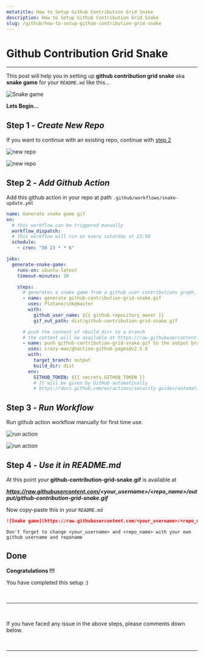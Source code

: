 ```yaml
---
metatitle: How to Setup Github Contribution Grid Snake
description: How to Setup Github Contribution Grid Snake
slug: /github/how-to-setup-github-contribution-grid-snake
---
```


# Github Contribution Grid Snake

---

This post will help you in setting up **github contribution grid snake** aka **snake game** for your `README.md` like this...

![Snake game](https://raw.githubusercontent.com/harshraj8843/harshraj8843/output/github-contribution-grid-snake.gif)

**Lets Begin...**

## Step 1 - _Create New Repo_

If you want to continue with an existing repo, continue with [step 2](/github/how-to-setup-github-contribution-grid-snake#step-2---add-github-action)

![new repo](./images/1.png)

![new repo](./images/2.png)

## Step 2 - _Add Github Action_

Add this github action in your repo at path `.github/workflows/snake-update.yml`

```yml title=.github/workflows/snake-update.yml lineNumbers
name: Generate snake game gif
on:
  # this workflow can be triggered manually
  workflow_dispatch:
  # this workflow will run on every saturday at 23:50
  schedule:
    - cron: "50 23 * * 6"

jobs:
  generate-snake-game:
    runs-on: ubuntu-latest
    timeout-minutes: 10

    steps:
      # generates a snake game from a github user contributions graph, output a gif animation at <gif_out_path>
      - name: generate github-contribution-grid-snake.gif
        uses: Platane/snk@master
        with:
          github_user_name: ${{ github.repository_owner }}
          gif_out_path: dist/github-contribution-grid-snake.gif

      # push the content of <build_dir> to a branch
      # the content will be available at https://raw.githubusercontent.com/<github_user>/<repository>/<target_branch>/<file> , or as github page
      - name: push github-contribution-grid-snake.gif to the output branch
        uses: crazy-max/ghaction-github-pages@v2.5.0
        with:
          target_branch: output
          build_dir: dist
        env:
          GITHUB_TOKEN: ${{ secrets.GITHUB_TOKEN }}
          # It will be given by GitHub automatically
          # https://docs.github.com/en/actions/security-guides/automatic-token-authentication
```

## Step 3 - _Run Workflow_

Run github action workflow manually for first time use.

![run action](./images/3.png)

![run action](./images/4.png)

## Step 4 - _Use it in README.md_

At this point your **github-contribution-grid-snake.gif** is available at

***https://raw.githubusercontent.com/<your_username>/<repo_name>/output/github-contribution-grid-snake.gif***

Now copy-paste this in your `README.md`

```md title=README.md highlight={1}
![Snake game](https://raw.githubusercontent.com/<your_username>/<repo_name>/output/github-contribution-grid-snake.gif)
```

`Don't forget to change <your_username> and <repo_name> with your own github username and reponame`

## Done

**Congratulations !!!**

You have completed this setup :)

<br/>

---

<br/>

If you have faced any issue in the above steps, please comments down below.

<br/>

---
